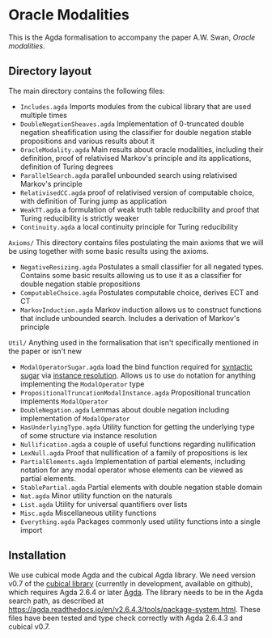 # Oracle Modalities

This is the Agda formalisation to accompany the paper A.W. Swan, *Oracle modalities*.

## Directory layout

The main directory contains the following files:
  * `Includes.agda` Imports modules from the cubical library that are used multiple times
  * `DoubleNegationSheaves.agda` Implementation of 0-truncated double negation sheafification using the classifier for double negation stable propositions and various results about it
  * `OracleModality.agda` Main results about oracle modalities, including their definition, proof of relativised Markov's principle and its applications, definition of Turing degrees
  * `ParallelSearch.agda` parallel unbounded search using relativised Markov's principle
  * `RelativisedCC.agda` proof of relativised version of computable choice, with definition of Turing jump as application
  * `WeakTT.agda` a formulation of weak truth table reducibility and proof that Turing reducibility is strictly weaker
  * `Continuity.agda` a local continuity principle for Turing reducibility

`Axioms/` This directory contains files postulating the main axioms that we will be using together with some basic results using the axioms.

  * `NegativeResizing.agda` Postulates a small classifier for all negated types. Contains some basic results allowing us to use it as a classifier for double negation stable propositions
  * `ComputableChoice.agda` Postulates computable choice, derives ECT and CT
  * `MarkovInduction.agda` Markov induction allows us to construct functions that include unbounded search. Includes a derivation of Markov's principle

`Util/` Anything used in the formalisation that isn't specifically mentioned in the paper or isn't new
  * `ModalOperatorSugar.agda` load the bind function required for [syntactic sugar](https://agda.readthedocs.io/en/v2.6.4.3/language/syntactic-sugar.html) via [instance resolution](https://agda.readthedocs.io/en/v2.6.4.3/language/instance-arguments.html). Allows us to use `do` notation for anything implementing the `ModalOperator` type
  * `PropositionalTruncationModalInstance.agda` Propositional truncation implements `ModalOperator`
  * `DoubleNegation.agda` Lemmas about double negation including implementation of `ModalOperator`
  * `HasUnderlyingType.agda` Utility function for getting the underlying type of some structure via instance resolution
  * `Nullification.agda` a couple of useful functions regarding nullification
  * `LexNull.agda` Proof that nullification of a family of propositions is lex
  * `PartialElements.agda` Implementation of partial elements, including notation for any modal operator whose elements can be viewed as partial elements.
  * `StablePartial.agda` Partial elements with double negation stable domain
  * `Nat.agda` Minor utility function on the naturals
  * `List.agda` Utility for universal quantifiers over lists
  * `Misc.agda` Miscellaneous utility functions
  * `Everything.agda` Packages commonly used utility functions into a single import


## Installation

We use cubical mode Agda and the cubical Agda library. We need version v0.7 of the [cubical library](https://github.com/agda/cubical) (currently in development, available on github), which requires Agda 2.6.4 or later [Agda](https://agda.readthedocs.io/en/v2.6.4/). The library needs to be in the Agda search path, as described at https://agda.readthedocs.io/en/v2.6.4.3/tools/package-system.html. These files have been tested and type check correctly with Agda 2.6.4.3 and cubical v0.7.
